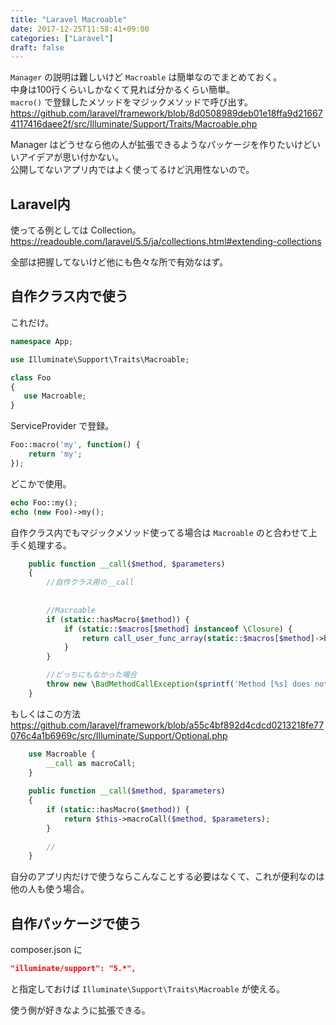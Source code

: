 ```yaml
---
title: "Laravel Macroable"
date: 2017-12-25T11:58:41+09:00
categories: ["Laravel"]
draft: false
---
```


`Manager` の説明は難しいけど `Macroable` は簡単なのでまとめておく。  
中身は100行くらいしかなくて見れば分かるくらい簡単。  
`macro()` で登録したメソッドをマジックメソッドで呼び出す。  
https://github.com/laravel/framework/blob/8d0508989deb01e18ffa9d216674117416daee2f/src/Illuminate/Support/Traits/Macroable.php

Manager はどうせなら他の人が拡張できるようなパッケージを作りたいけどいいアイデアが思い付かない。  
公開してないアプリ内ではよく使ってるけど汎用性ないので。

## Laravel内
使ってる例としては Collection。  
https://readouble.com/laravel/5.5/ja/collections.html#extending-collections

全部は把握してないけど他にも色々な所で有効なはず。

## 自作クラス内で使う

これだけ。

```php
namespace App;

use Illuminate\Support\Traits\Macroable;

class Foo
{
   use Macroable;
}
```

ServiceProvider で登録。

```php
Foo::macro('my', function() {
    return 'my';
});
```

どこかで使用。

```php
echo Foo::my();
echo (new Foo)->my();
```

自作クラス内でもマジックメソッド使ってる場合は `Macroable` のと合わせて上手く処理する。

```php
    public function __call($method, $parameters)
    {
        //自作クラス用の__call
        
        
        //Macroable
        if (static::hasMacro($method)) {
            if (static::$macros[$method] instanceof \Closure) {
                return call_user_func_array(static::$macros[$method]->bindTo($this, static::class), $parameters);
            }
        }

        //どっちにもなかった場合
        throw new \BadMethodCallException(sprintf('Method [%s] does not exist.', $method));
    }
```

もしくはこの方法  
https://github.com/laravel/framework/blob/a55c4bf892d4cdcd0213218fe77076c4a1b6969c/src/Illuminate/Support/Optional.php

```php
    use Macroable {
        __call as macroCall;
    }
    
    public function __call($method, $parameters)
    {
        if (static::hasMacro($method)) {
            return $this->macroCall($method, $parameters);
        }
        
        //
    }
```

自分のアプリ内だけで使うならこんなことする必要はなくて、これが便利なのは他の人も使う場合。

## 自作パッケージで使う

composer.json に
```json
"illuminate/support": "5.*",
```
と指定しておけば `Illuminate\Support\Traits\Macroable` が使える。

使う側が好きなように拡張できる。
